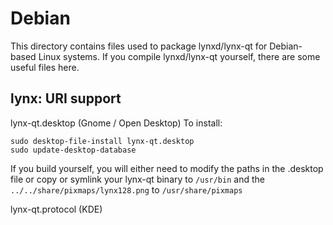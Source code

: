 
Debian
====================
This directory contains files used to package lynxd/lynx-qt
for Debian-based Linux systems. If you compile lynxd/lynx-qt yourself, there are some useful files here.

## lynx: URI support ##


lynx-qt.desktop  (Gnome / Open Desktop)
To install:

	sudo desktop-file-install lynx-qt.desktop
	sudo update-desktop-database

If you build yourself, you will either need to modify the paths in
the .desktop file or copy or symlink your lynx-qt binary to `/usr/bin`
and the `../../share/pixmaps/lynx128.png` to `/usr/share/pixmaps`

lynx-qt.protocol (KDE)

